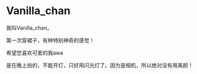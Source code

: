 # Vanilla_chan

我叫Vanilla_chan。

第一次穿裙子，有种特别神奇的感觉！

希望您喜欢可爱的我awa

是在晚上拍的，不能开灯，只好用闪光灯了。因为是相机，所以绝对没有用美颜！